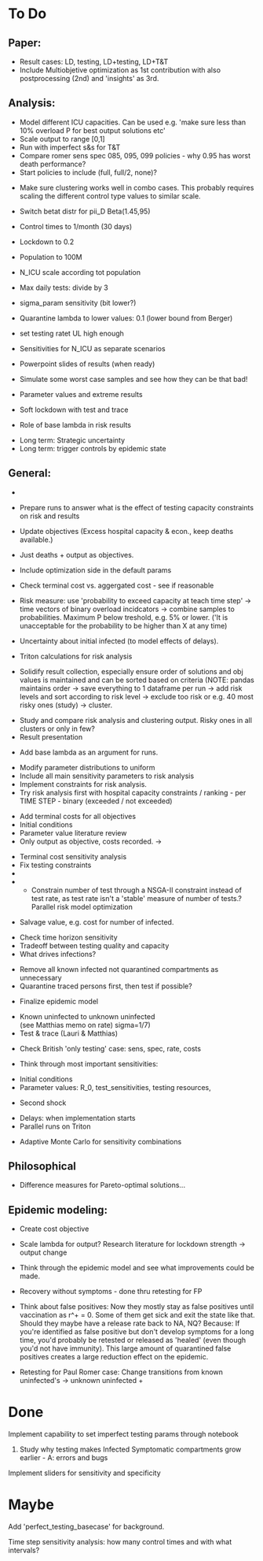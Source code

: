 ﻿# To Do
## Paper: 
- Result cases: LD, testing, LD+testing, LD+T&T
- Include Multiobjetive optimization as 1st contribution with also postprocessing (2nd) and 'insights' as 3rd.
## Analysis:
- Model different ICU capacities. Can be used e.g. 'make sure less than 10% overload P for best output solutions etc'
- Scale output to range [0,1]
- Run with imperfect s&s for T&T
- Compare romer sens spec 085, 095, 099 policies - why 0.95 has worst death performance?
- Start policies to include (full, full/2, none)?
+ Make sure clustering works well in combo cases. This probably requires scaling the different control type values to similar scale.
+ Switch betat distr for pii_D Beta(1.45,95)
+ Control times to 1/month (30 days)
+ Lockdown to 0.2
+ Population to 100M
+ N_ICU scale according tot population
+ Max daily tests: divide by 3
+ sigma_param sensitivity (bit lower?)
+ Quarantine lambda to lower values: 0.1 (lower bound from Berger)
+ set testing ratet UL high enough
+ Sensitivities for N_ICU as separate scenarios

+ Powerpoint slides of results (when ready)
+ Simulate some worst case samples and see how they can be that bad!
+ Parameter values and extreme results
- Soft lockdown with test and trace
+ Role of base lambda in risk results
- Long term: Strategic uncertainty
- Long term: trigger controls by epidemic state
## General:
- 
+ Prepare runs to answer what is the effect of testing capacity constraints on risk and results
+ Update objectives (Excess hospital capacity & econ., keep deaths available.)
+ Just deaths + output as objectives.
+ Include optimization side in the default params
+ Check terminal cost vs. aggergated cost - see if reasonable
+ Risk measure: use 'probability to exceed capacity at teach time step' -> time vectors of binary overload incidcators -> combine samples to probabilities. Maximum P below treshold, e.g. 5% or lower. ('It is unacceptable for the probability to be higher than X at any time)
+ Uncertainty about initial infected (to model effects of delays).
+ Triton calculations for risk analysis

+ Solidify result collection, especially ensure order of solutions and obj values is maintained and can be sorted based on criteria (NOTE: pandas maintains order -> save everything to 1 dataframe per run -> add risk levels and sort according to risk level -> exclude too risk or e.g. 40 most risky ones (study) -> cluster.
- Study and compare risk analysis and clustering output. Risky ones in all clusters or only in few?
- Result presentation
+ Add base lambda as an argument for runs.
- Modify parameter distributions to uniform
- Include all main sensitivity parameters to risk analysis
- Implement constraints for risk analysis.
- Try risk analysis first with hospital capacity constraints / ranking - per TIME STEP - binary (exceeded / not exceeded)
+ Add terminal costs for all objectives
+ Initial conditions
+ Parameter value literature review
+ Only output as objective, costs recorded. -> 
- Terminal cost sensitivity analysis
- Fix testing constraints
- 
- - Constrain number of test through a NSGA-II constraint instead of test rate, as test rate isn't a 'stable' measure of number of tests.? Parallel risk model optimization
+ Salvage value, e.g. cost for number of infected.
- Check time horizon sensitivity
- Tradeoff between testing quality and capacity
- What drives infections?
+ Remove all known infected not quarantined compartments as unnecessary
+ Quarantine traced persons first, then test if possible?

- Finalize epidemic model
+ Known uninfected to unknown uninfected <br>(see Matthias memo on rate) sigma=1/7)
+ Test & trace (Lauri & Matthias)
- Check British 'only testing' case: sens, spec, rate, costs
+ Think through most important sensitivities:
* Initial conditions
* Parameter values: R_0, test_sensitivities, testing resources, 
- Second shock
+ Delays: when implementation starts
+ Parallel runs on Triton
- Adaptive Monte Carlo for sensitivity combinations

## Philosophical
- Difference measures for Pareto-optimal solutions...
## Epidemic modeling:

+  Create cost objective
- Scale lambda for output? Research literature for lockdown strength -> output change
* Think through the epidemic model and see what improvements could be made.
+ Recovery without symptoms - done thru retesting for FP
- Think about false positives: Now they mostly stay as false positives until vaccination as r^+ = 0. Some of them get sick and exit the state like that. Should they maybe have a release rate back to NA, NQ? Because: If you're identified as false positive but don't develop symptoms for a long time, you'd probably be retested or released as 'healed' (even though you'd not have immunity). This large amount of quarantined false positives creates a large reduction effect on the epidemic.

- Retesting for Paul Romer case: Change transitions from known uninfected's -> unknown uninfected + 

# Done

Implement capability to set imperfect testing params through notebook
1) Study why testing makes Infected Symptomatic compartments grow earlier - A: errors and bugs

Implement sliders for sensitivity and specificity

# Maybe

Add 'perfect_testing_basecase' for background. 

Time step sensitivity analysis: how many control times and with what intervals?
